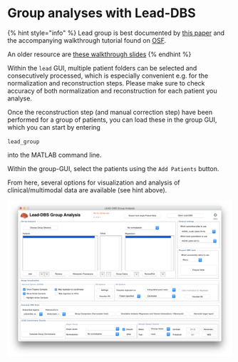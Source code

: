 # Group analyses with Lead-DBS

{% hint style="info" %}
Lead group is best documented by [this paper](https://www.biorxiv.org/content/10.1101/2020.01.14.904615v1) and the accompanying walkthrough tutorial found on [OSF](https://osf.io/kj456/).

An older resource are  [these walkthrough slides](http://www.lead-dbs.org/docs/tutorials/group\_analyses\_horn.pdf)
{% endhint %}

Within the `lead` GUI, multiple patient folders can be selected and consecutively processed, which is especially convenient e.g. for the normalization and reconstruction steps. Please make sure to check accuracy of both normalization and reconstruction for each patient you analyse.

Once the reconstruction step (and manual correction step) have been performed for a group of patients, you can load these in the group GUI, which you can start by entering

`lead_group`

into the MATLAB command line.

Within the group-GUI, select the patients using the `Add Patients` button.

From here, several options for visualization and analysis of clinical/multimodal data are available (see hint above).

![Lead-Group GUI](<../.gitbook/assets/image (6).png>)
